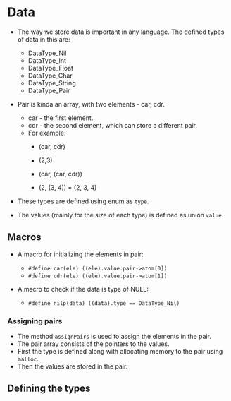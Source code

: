 # Data

* The way we store data is important in any language. The defined types of data in this are:

  - DataType_Nil
  - DataType_Int
  - DataType_Float
  - DataType_Char
  - DataType_String
  - DataType_Pair

* Pair is kinda an array, with two elements - car, cdr.
  - car - the first element.
  - cdr - the second element, which can store a different pair.
  - For example:
    - (car, cdr)
    - (2,3)

    - (car, (car, cdr))
    - (2, (3, 4)) = (2, 3, 4)
* These types are defined using enum as `type`.
* The values (mainly for the size of each type) is defined as union `value`.

## Macros

* A macro for initializing the elements in pair:

  - `#define car(ele) ((ele).value.pair->atom[0])`
  - `#define cdr(ele) ((ele).value.pair->atom[1])`

* A macro to check if the data is type of NULL:

  - `#define nilp(data) ((data).type == DataType_Nil)`

### Assigning pairs

* The method `assignPairs` is used to assign the elements in the pair.
* The pair array consists of the pointers to the values.
* First the type is defined along with allocating memory to the pair using `malloc`.
* Then the values are stored in the pair.

## Defining the types
